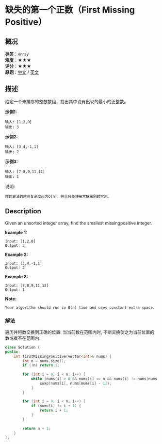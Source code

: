 # 缺失的第一个正数（First Missing Positive）
## 概况
**标签**：*`Array`*<br>
**难度**：★★★<br>
**评分**：★★★<br>
**原题**：[中文](https://leetcode-cn.com/problems/first-missing-positive) / [英文](https://leetcode.com/problems/first-missing-positive)

## 描述
给定一个未排序的整数数组，找出其中没有出现的最小的正整数。

**示例1:**
```
输入: [1,2,0]
输出: 3
```

**示例2:**
```
输入: [3,4,-1,1]
输出: 2
```

**示例3:**
```
输入: [7,8,9,11,12]
输出: 1
```

说明:

    你的算法的时间复杂度应为O(n)，并且只能使用常数级别的空间。

## Description
Given an unsorted integer array, find the smallest missingpositive integer.

**Example 1:**
```
Input: [1,2,0]
Output: 3
```

**Example 2:**
```
Input: [3,4,-1,1]
Output: 2
```

**Example 3:**
```
Input: [7,8,9,11,12]
Output: 1
```

**Note:**

    Your algorithm should run in O(n) time and uses constant extra space.


### 解法
遍历并将数交换到正确的位置: 当当前数在范围内时, 不断交换使之为当前位置的数或者不在范围内.
```c++
class Solution {
public:
    int firstMissingPositive(vector<int>& nums) {
        int n = nums.size();
        if (!n) return 1;
        
        for (int i = 0; i < n; i++) {
            while (nums[i] > 0 && nums[i] <= n && nums[i] != nums[nums[i] - 1]) {
                swap(nums[i], nums[nums[i] - 1]);
            }
        }
        
        for (int i = 0; i < n; i++) {
            if (nums[i] != i + 1) {
                return i + 1;
            }
        }
        
        return n + 1;
    }
};
```